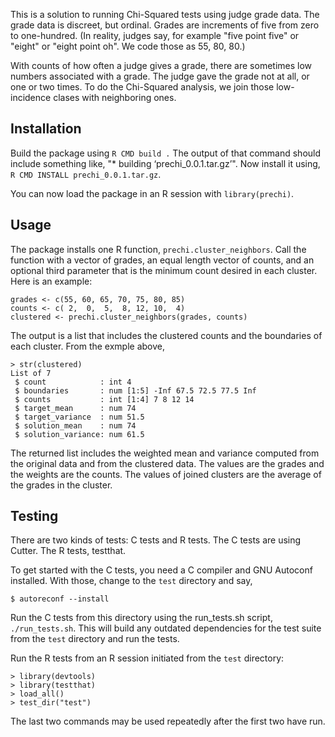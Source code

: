This is a solution to running Chi-Squared tests using judge grade data.
The grade data is discreet, but ordinal. Grades are increments of five
from zero to one-hundred. (In reality, judges say, for example "five point
five" or "eight" or "eight point oh". We code those as 55, 80, 80.)

With counts of how often a judge gives a grade, there are sometimes low
numbers associated with a grade. The judge gave the grade not at all, or
one or two times. To do the Chi-Squared analysis, we join those
low-incidence clases with neighboring ones.

## Installation

Build the package using `R CMD build .`
The output of that command should include something like,
"* building ‘prechi_0.0.1.tar.gz’".
Now install it using, `R CMD INSTALL prechi_0.0.1.tar.gz`.

You can now load the package in an R session with `library(prechi)`.

## Usage

The package installs one R function, `prechi.cluster_neighbors`.
Call the function with a vector of grades, an equal length vector
of counts, and an optional third parameter that is the minimum count
desired in each cluster. Here is an example:

    grades <- c(55, 60, 65, 70, 75, 80, 85)
    counts <- c( 2,  0,  5,  8, 12, 10,  4)
    clustered <- prechi.cluster_neighbors(grades, counts)

The output is a list that includes the clustered counts and the
boundaries of each cluster. From the exmple above,

    > str(clustered)
    List of 7
     $ count            : int 4
     $ boundaries       : num [1:5] -Inf 67.5 72.5 77.5 Inf
     $ counts           : int [1:4] 7 8 12 14
     $ target_mean      : num 74
     $ target_variance  : num 51.5
     $ solution_mean    : num 74
     $ solution_variance: num 61.5

The returned list includes the weighted mean and variance computed from the
original data and from the clustered data. The values are the grades
and the weights are the counts. The values of joined clusters are the
average of the grades in the cluster.

## Testing

There are two kinds of tests: C tests and R tests.
The C tests are using Cutter. The R tests, testthat.

To get started with the C tests, you need a C compiler and GNU Autoconf
installed. With those, change to the `test` directory and say,

    $ autoreconf --install

Run the C tests from this directory using the run_tests.sh script,
`./run_tests.sh`. This will build any outdated dependencies for
the test suite from the `test` directory and run the tests.

Run the R tests from an R session initiated from the `test` directory:

    > library(devtools)
    > library(testthat)
    > load_all()
    > test_dir("test")

The last two commands may be used repeatedly after the first two have run.
